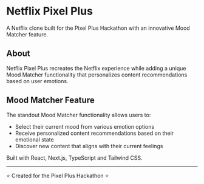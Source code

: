 # Netflix Pixel Plus

A Netflix clone built for the Pixel Plus Hackathon with an innovative Mood Matcher feature.

## About

Netflix Pixel Plus recreates the Netflix experience while adding a unique Mood Matcher functionality that personalizes content recommendations based on user emotions.

## Mood Matcher Feature

The standout Mood Matcher functionality allows users to:
- Select their current mood from various emotion options
- Receive personalized content recommendations based on their emotional state
- Discover new content that aligns with their current feelings

Built with React, Next.js, TypeScript and Tailwind CSS.

---

⭐ Created for the Pixel Plus Hackathon ⭐
